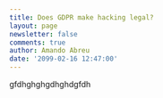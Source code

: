 ```yaml
---
title: Does GDPR make hacking legal?
layout: page
newsletter: false
comments: true
author: Amando Abreu
date: '2099-02-16 12:47:00'
---
```

gfdhghghgdhghdgfdh
